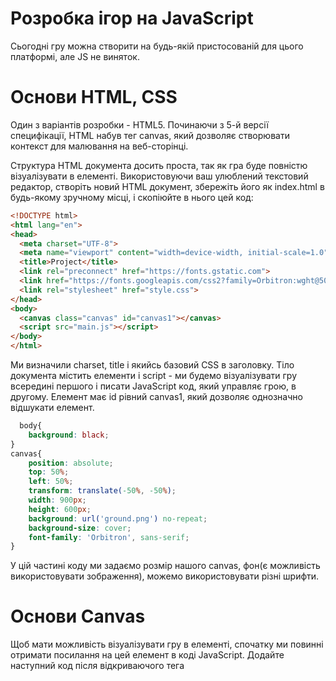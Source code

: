 # Розробка ігор на JavaScript

Сьогодні гру можна створити на будь-якій пристосованій для цього платформі, але JS не виняток.

# Основи HTML, CSS

Один з варіантів розробки - HTML5. Починаючи з 5-й версії специфікації, HTML набув тег canvas, який дозволяє створювати контекст для малювання на веб-сторінці.

Структура HTML документа досить проста, так як гра буде повністю візуалізувати в <canvas> елементі. Використовуючи ваш улюблений текстовий редактор, створіть новий HTML документ, збережіть його як index.html в будь-якому зручному місці, і скопіюйте в нього цей код:

  ```html
  <!DOCTYPE html>
<html lang="en">
<head>
    <meta charset="UTF-8">
    <meta name="viewport" content="width=device-width, initial-scale=1.0">
    <title>Project</title>
    <link rel="preconnect" href="https://fonts.gstatic.com"> 
    <link href="https://fonts.googleapis.com/css2?family=Orbitron:wght@500&display=swap" rel="stylesheet">  
    <link rel="stylesheet" href="style.css">
</head>
<body>
    <canvas class="canvas" id="canvas1"></canvas>
    <script src="main.js"></script>
</body>
</html>
  ```
  
Ми визначили charset, title і якийсь базовий CSS в заголовку. Тіло документа містить елементи <canvas> і script - ми будемо візуалізувати гру всередині першого і писати JavaScript код, який управляє грою, в другому. Елемент <canvas> має id рівний canvas1, який дозволяє однозначно відшукати елемент.

```CSS
  body{
    background: black;
}
canvas{  
    position: absolute;
    top: 50%;
    left: 50%;
    transform: translate(-50%, -50%);
    width: 900px;
    height: 600px;
    background: url('ground.png') no-repeat;
    background-size: cover;
    font-family: 'Orbitron', sans-serif;
}
  ```
  У цій частині коду ми задаємо розмір нашого canvas, фон(є можливість використовувати зображення), можемо використовувати різні шрифти.
  
# Основи Canvas
  Щоб мати можливість візуалізувати гру в <canvas> елементі, спочатку ми повинні отримати посилання на цей елемент в коді JavaScript. Додайте наступний код після відкриваючого тега <script>.
  ```js
  const canvas = document.getElementById('canvas1');
const ctx = canvas.getContext('2d');
  ```
  Таким чином, ми зберігаємо посилання на <canvas> елемент в змінної canvas. Далі ми створюємо змінну ctx для зберігання 2D візуалізації контексту - метод, який використовується для відтворення в Canvas.

  Ми оновлюємо і відображаємо сцени, і потім використовуємо requestAnimationFrame для постановки в чергу наступного циклу.
  ```js
  function animate(){
   
    requestAnimationFrame(animate);
}
  animate();
  ```
# Як створювалась гра?
  Гра, представлена у даному проєкті є аналогом мобільної гри Plants vs Zombie.
  Спочатку, ми розділили наше ігрове поле для розміщення об'єктів на ньому. 
 ```js
  class Cell{
    constructor(x, y){
        this.x = x;
        this.y = y;
        this.width = cellSize;
        this.height = cellSize;
    }
    draw(){
        if (mouse.x && mouse.y  && collision(this, mouse)){
            ctx.strokeStyle = 'black';
            ctx.strokeRect(this.x, this.y, this.width, this.height)
        }
        
    }
}
  function creategrid(){
    for (let y = cellSize; y < canvas.height; y += cellSize){
        for (let x = 0; x < canvas.width; x += cellSize){
            gameGrid.push(new Cell(x, y));
        }
    }
}
creategrid();
function handleGameGrid(){
    for (let i = 0; i < gameGrid.length; i++){
        gameGrid[i].draw();
    }
}
  ```
 За допомогою цієї частини коду наше поле розділяється на деякі частини, а саме на квадрати, які будуть підсвічуватись при наведені курсору на них. 
  
```js
const mouse ={
    x: 10,
    y: 10,
    width: 0.1,
    height: 0.1,
    clicked: false
}
canvas.addEventListener('mousedown', function(){
    mouse.clicked = true;    
});
canvas.addEventListener('mouseup', function(){
    mouse.clicked = false;    
});
let canvasPosition = canvas.getBoundingClientRect();
canvas.addEventListener('mousemove', function(e){
    mouse.x = e.x - canvasPosition.left;
    mouse.y = e.y - canvasPosition.top;
});
canvas.addEventListener('mouseleave', function(){
    mouse.x = undefined;
    mouse.y = undefined;
});
  ```
  Ця частина відповідає за функціональність мишки.                                     
# Створення персонажів
  У даному контексті, ми маємо два види персонажів: захисники та вороги.
```js
class Defender{
    constructor(x, y){
        this.x = x;
        this.y = y;
        this.width = cellSize - cellGap * 2;
        this.height = cellSize - cellGap * 2;
        this.shooting = false;
        this.shootNow = false;
        this.health = 100;
        this.projectiles = [];
        this.timer = 0;
        this.frameX = 0;
        this.frameY = 0;
        this.spriteWidth = 256;
        this.spriteHeight = 187;
        this.minFrame = 0;
        this.maxFrame = 9;
        this.chosenDefender = chosenDefender;
    }
    draw(){
        //ctx.fillStyle = 'blue';
        //ctx.fillRect(this.x, this.y, this.width, this.height);
        //ctx.fillStyle = 'green';
        //ctx.font = '30px Orbitron';
        //ctx.fillText(Math.floor(this.health), this.x + 15, this.y + 30);
        if (this.chosenDefender === 1){
            ctx.drawImage(defender1, this.frameX * this.spriteWidth, 0, this.spriteWidth, this.spriteHeight, this.x, this.y, this.width, this.height);
        }else if(this.chosenDefender === 2){
            ctx.drawImage(defender2, this.frameX * this.spriteWidth, 0, this.spriteWidth, this.spriteHeight, this.x, this.y, this.width, this.height);
        }
       
    }
   ```
  Даний class прописує наших персонажів, а саме іх характеристики. ctx.drawImage - надає різні способи малювання зображення на полотні.  
  ```js
  ctx.drawImage(image, sx, sy, sWidth, sHeight, dx, dy, dWidth, dHeight);
  ```
dx
                                        
Координата по осі Х, що позначає стартову точку полотна-приймача, в яку буде поміщений верхній лівий кут вихідного image.
                                        
dy
                                        
Координата по осі Y, що позначає стартову точку полотна-приймача, в яку буде поміщений верхній лівий кут вихідного image.
                                        
dWidth
                                        
Ширина зображення, отриманого з вихідного image. Ця опція дозволяє масштабувати зображення по ширині. Якщо опція не задана, зображення не буде масштабувати.
                                        
dHeight
                                        
Висота зображення, отриманого з вихідного image. Ця опція дозволяє масштабувати зображення по висоті. Якщо опція не задана, зображення не буде масштабувати.
                                        
sx
                                        
Координата по осі X верхнього лівого кута фрагмента, який буде вирізаний з зображення-джерела і поміщений в контекст-приймач.
                                        
sy
                                        
Координата по осі Y верхнього лівого кута фрагмента, який буде вирізаний з зображення-джерела і поміщений в контекст-приймач.
                                        
sWidth
                                        
Ширина фрагмента, який буде вирізаний з зображення джерела і поміщений в контекст-приймач. Якщо не задана, фрагмент від точки, заданої sx і sy до правого нижнього кута джерела буде цілком скопійований в контекст-приймач.
                                        
sHeight
                                        
Висота фрагмента, який буде вирізаний з зображення джерела і поміщений в контекст-приймач.
                                        
За допомогою нижче наведенего коду ми завантажуємо зображення.
  ```js
const defender1 = new Image();
defender1.src = 'defender1.png'
const defender2 = new Image();
defender2.src = 'defender2.png'
  ```
  Потвторюємо цей фаргмент коду і для створення ворогів.
# Снаряд та ресурси
Як же саме відбувається колізія між ворогами та снарядами, які в них потрапляють? Наш снаряд представлений у вигляді каміння(його зображення завантажуємо за допомогою вище наведенего коду з попереднього пункту), яке знімає певну кількість здоров`я персонажу. При нанесенні урона нашому ворогу, снаряд пропадає або, якщо виходить за межі игрового поля).
  ```js
function handleProjectiles(){
    for(let i = 0; i < projectiles.length; i++){
        projectiles[i].update();
        projectiles[i].draw();

        for (let j = 0; j < enemies.length; j++){
            if (enemies[j] && projectiles[i] && collision(projectiles[i], enemies[j])){
                enemies[j].health -= projectiles[i].power;
                projectiles.splice(i, 1);
                i--;
            }
        }

        if (projectiles[i] && projectiles[i].x > canvas.width){
            projectiles.splice(i, 1);
            i--;            
        }        
    }
}
```
  У даній грі присутні ресурси, за які можливо купувати захисників. Вони відображені на верхній панелі нашого полотна Їх можна отримати двома способами: за вбивство ворожих персонажів або вони з'являються на полі.
  Якщо снаряд наносить фатальний урон ворогу, то ми отримаємо певну кількість ресурсів(їх кількість обмежена), а сам снаряд зникає як і ворог. Для цього використовується splice. 
  ```js
  enemies.splice(i, 1);
  i--;
  ```
  ```js
  projectiles.splice(i, 1);
  i--;
  ```
  Захисник також пропадає, якщо його hp падає до 0.
  ```js
  defenders.splice(i, 1);
  i--;
  ```
  При отримані ресурсів або при ії відсутності ми отримаємо спливаючі повідомлення. 
  ```js
  if (numberOfResources >= defenderCost){
        defenders.push(new Defender(gridPositionX, gridPositionY));
        numberOfResources -= defenderCost;
    }else{
        floatingMessages.push(new floatingMessage('need more resources', mouse.x, mouse.y, 15, 'red'));
    }
  ```
  ```js
   if (resources[i] && mouse.x && mouse.y && collision(resources[i], mouse)){
            numberOfResources += resources[i].amount;
            floatingMessages.push(new floatingMessage('+' + resources[i].amount, resources[i].x, resources[i].y, 20, 'black'));
            floatingMessages.push(new floatingMessage('+' + resources[i].amount, 430, 50, 30, 'gold'));
            resources.splice(i, 1);
            i--;
        }
  ```
  ```js
  if (enemies[i].health <= 0){
            let gainedResources = enemies[i].maxHealth/14;
            floatingMessages.push(new floatingMessage('+' + gainedResources, enemies[i].x, enemies[i].y, 30, 'black'));
            floatingMessages.push(new floatingMessage('+' + gainedResources, 430, 50, 30, 'gold'));
            numberOfResources += gainedResources;
  ```
# Ігровий статус
                             
